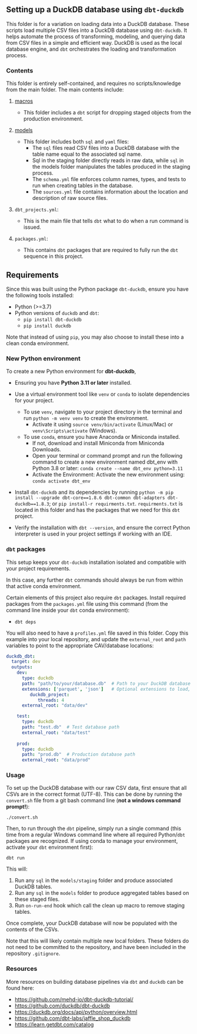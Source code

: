 ## Setting up a DuckDB database using `dbt-duckdb`

This folder is for a variation on loading data into a DuckDB database. These scripts load multiple CSV files into a DuckDB database using `dbt-duckdb`. It helps automate the process of transforming, modeling, and querying data from CSV files in a simple and efficient way. DuckDB is used as the local database engine, and `dbt` orchestrates the loading and transformation process.

### Contents

This folder is entirely self-contained, and requires no scripts/knowledge from the main folder. The main contents include:

1. [macros](macros)
   * This folder includes a `dbt` script for dropping staged objects from the production environment. 

2. [models](models)
   * This folder includes both `sql` and `yaml` files:
       * The `sql` files read CSV files into a DuckDB database with the table name equal to the associated sql name.
       * Sql in the staging folder directly reads in raw data, while `sql` in the models folder manipulates the tables produced in the staging process. 
       * The `schema.yml` file enforces column names, types, and tests to run when creating tables in the database. 
       * The `sources.yml` file contains information about the location and description of raw source files. 

3. `dbt_projects.yml`:
   * This is the main file that tells `dbt` what to do when a run command is issued.

4. `packages.yml`:
   * This contains `dbt` packages that are required to fully run the `dbt` sequence in this project. 

## Requirements

Since this was built using the Python package `dbt-duckdb`, ensure you have the following tools installed:

* Python (>=3.7)
* Python versions of `duckdb` and `dbt`:
    * `pip install dbt-duckdb`
    * `pip install duckdb`

Note that instead of using `pip`, you may also choose to install these into a clean conda environment. 


### New Python environment
To create a new Python environment for **dbt-duckdb**, 

* Ensuring you have **Python 3.11 or later** installed. 

* Use a virtual environment tool like `venv` or `conda` to isolate dependencies for your project. 
  - To use `venv`, navigate to your project directory in the terminal and run `python -m venv venv` to create the environment. 
     * Activate it using `source venv/bin/activate` (Linux/Mac) or `venv\Scripts\activate` (Windows). 
  - To use `conda`, ensure you have Anaconda or Miniconda installed. 
    * If not, download and install Miniconda from Miniconda Downloads.
    * Open your terminal or command prompt and run the following command to create a new environment named dbt_env with Python 3.8 or later:
        `conda create --name dbt_env python=3.11`
    * Activate the Environment: Activate the new environment using:
        `conda activate dbt_env`
  
* Install `dbt-duckdb` and its dependencies by running `python -m pip install --upgrade dbt-core==1.8.6 dbt-common dbt-adapters dbt-duckdb==1.8.3`; or `pip install-r requirments.txt`. `requirments.txt` is located in this folder and has the packages that we need for this `dbt` project.

* Verify the installation with `dbt --version`, and ensure the correct Python interpreter is used in your project settings if working with an IDE. 


### `dbt` packages

This setup keeps your `dbt-duckdb` installation isolated and compatible with your project requirements.

In this case, any further `dbt` commands should always be run from within that active conda environment. 

Certain elements of this project also require `dbt` packages. Install required packages from the `packages.yml` file using this command (from the command line inside your `dbt` conda environment):
* `dbt deps`

You will also need to have a `profiles.yml` file saved in this folder. Copy this example into your local repository, and update the `external_root` and `path` variables to point to the appropriate CAV/database locations:

```yaml
duckdb_dbt:
  target: dev
  outputs:
    dev:
      type: duckdb
      path: "path/to/your/database.db"  # Path to your DuckDB database file
      extensions: ['parquet', 'json']   # Optional extensions to load, if needed
         duckdb_project:
            threads: 4
      external_root: "data/dev"

    test:
      type: duckdb
      path: "test.db"  # Test database path
      external_root: "data/test" 
      
    prod:
      type: duckdb
      path: "prod.db"  # Production database path
      external_root: "data/prod"
```

### Usage

To set up the DuckDB database with our raw CSV data, first ensure that all CSVs are in the correct format (UTF-8). This can be done by running the `convert.sh` file from a git bash command line (**not a windows command prompt!**):

`./convert.sh`

Then, to run through the `dbt` pipeline, simply run a single command (this time from a regular Windows command line where all required Python/`dbt` packages are recognized. If using conda to manage your environment, activate your `dbt` environment first):

`dbt run`

This will:
1. Run any `sql` in the `models/staging` folder and produce associated DuckDB tables.
2. Run any `sql` in the `models` folder to produce aggregated tables based on these staged files. 
3. Run `on-run-end` hook which call the clean up macro to remove staging tables. 

Once complete, your DuckDB database will now be populated with the contents of the CSVs. 

Note that this will likely contain multiple new local folders. These folders do not need to be committed to the repository, and have been included in the repository `.gitignore`. 

### Resources

More resources on building database pipelines via `dbt` and `duckdb` can be found here: 

* https://github.com/mehd-io/dbt-duckdb-tutorial/
* https://github.com/duckdb/dbt-duckdb
* https://duckdb.org/docs/api/python/overview.html
* https://github.com/dbt-labs/jaffle_shop_duckdb
* https://learn.getdbt.com/catalog

